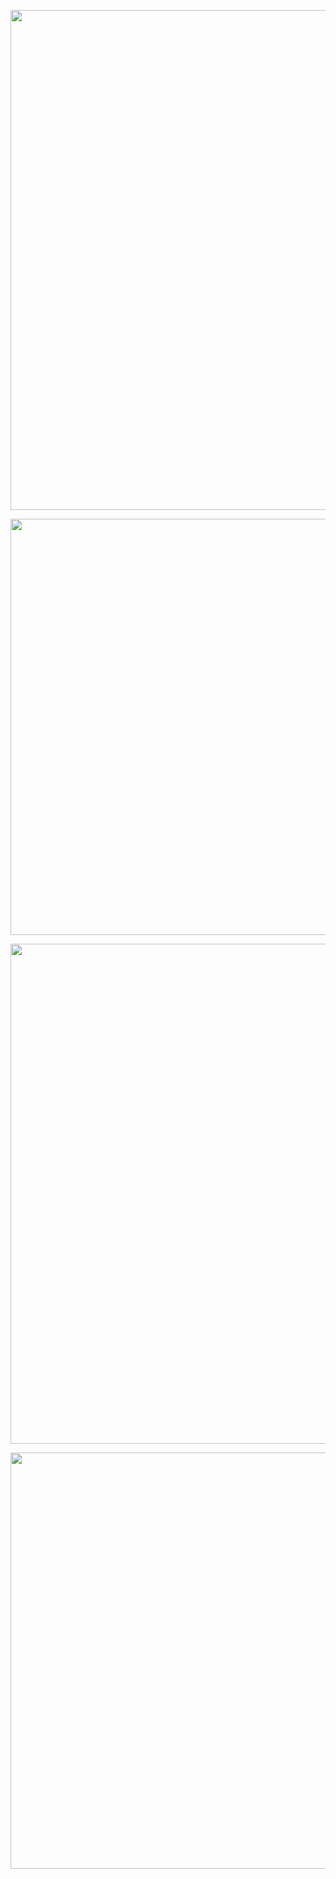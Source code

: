 <p align="center">
 <img src="https://github.com/user-attachments/assets/70c83849-d1c6-4156-bc76-15b33c369ce9"width="800">
</p>
<p align="center">
 <img src="https://github.com/user-attachments/assets/07ce83a9-cd83-42be-90d3-3ba37fcc3232"width="666">
</p>

<p align="center">
 <img src="https://github.com/user-attachments/assets/7ecafdf2-5cae-498b-be60-1110d2a7af43"width="800">
</p>

<p align="center">
 <img src="https://github.com/user-attachments/assets/ba023316-c5cf-4901-807a-8fdf063d3484"width="666">
</p>

